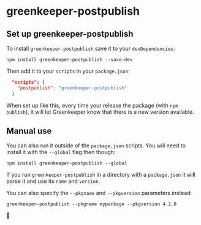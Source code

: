 # greenkeeper-postpublish

## Set up greenkeeper-postpublish

To install `greenkeeper-postpublish` save it to your `devDependencies`:
```
npm install greenkeeper-postpublish --save-dev
```

Then add it to your `scripts` in your `package.json`:
```json
  "scripts": {
    "postpublish": "greenkeeper-postpublish"
  }
```

When set up like this, every time your release the package (with `npm publish`),
it will let Greenkeeper know that there is a new version available.

## Manual use

You can also run it outside of the `package.json` scripts. You will need to install
it with the `--global` flag then though:
```
npm install greenkeeper-postpublish --global
```

If you run `greenkeeper-postpublish` in a directory with a `package.json` it will
parse it and use its `name` and `version`.

You can also specify the `--pkgname` and `--pkgversion` parameters instead:

```
greenkeeper-postpublish --pkgname mypackage --pkgversion 4.2.0
```

🌴
